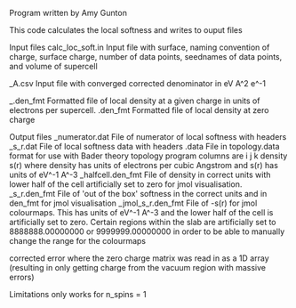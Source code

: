 Program written by Amy Gunton

This code calculates the local softness and writes to ouput files

Input files
calc_loc_soft.in		Input file with surface, naming convention of charge,
				surface charge, number of data points, seednames of data points,
                                and volume of supercell

<surface>_A.csv			Input file with converged corrected denominator in eV A^2 e^-1

<seedname>_<charge>.den_fmt	Formatted file of local density at a given charge 
                                in units of electrons per supercell.
<seedname>.den_fmt		Formatted file of local density at zero charge 

Output files
<seedname>_numerator.dat	File of numerator of local softness with headers
<seedname>_s_r.dat		File of local softness data with headers
<seedname>.data			File in topology.data format for use with Bader theory topology program
                                columns are i j k density s(r) 
                                where density has units of electrons per cubic Angstrom
                                and s(r) has units of eV^-1 A^-3
<seedname>_halfcell.den_fmt     File of density in correct units with lower half of the cell artificially
                                set to zero for jmol visualisation.
<seedname>_s_r.den_fmt          File of 'out of the box' softness in the correct units and in den_fmt 
                                for jmol visualisation
<seedname>_jmol_s_r.den_fmt     File of -s(r) for jmol colourmaps. This has units of eV^-1 
                                A^-3 and the lower half of the cell is artificially set to zero. 
                                Certain regions within the slab are artificially set to 8888888.00000000
                                or 9999999.00000000 in order to be able to manually change the range for 
                                the colourmaps

corrected error where the zero charge matrix was read in as a 1D array (resulting in only getting charge
from the vacuum region with massive errors)

Limitations
only works for n_spins = 1
